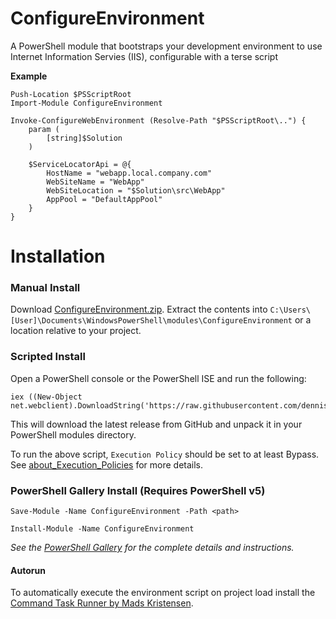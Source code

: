 # ConfigureEnvironment

A PowerShell module that bootstraps your development environment to use Internet Information Servies (IIS), configurable with a terse script

**Example**

    Push-Location $PSScriptRoot
    Import-Module ConfigureEnvironment

    Invoke-ConfigureWebEnvironment (Resolve-Path "$PSScriptRoot\..") {
        param (
            [string]$Solution
        )

        $ServiceLocatorApi = @{
            HostName = "webapp.local.company.com"
            WebSiteName = "WebApp"
            WebSiteLocation = "$Solution\src\WebApp"
            AppPool = "DefaultAppPool"
        }
    }


Installation
=============


### Manual Install

Download [ConfigureEnvironment.zip](https://github.com/dennisroche/ConfigureEnvironment/releases/download/latest/ConfigureEnvironment.zip). 
Extract the contents into `C:\Users\[User]\Documents\WindowsPowerShell\modules\ConfigureEnvironment` or a location relative to your project.


### Scripted Install

Open a PowerShell console or the PowerShell ISE and run the following:

```
iex ((New-Object net.webclient).DownloadString('https://raw.githubusercontent.com/dennisroche/ConfigureEnvironment/master/install.ps1'))
```

This will download the latest release from GitHub and unpack it in your PowerShell modules directory.

To run the above script, `Execution Policy` should be set to at least Bypass. See [about_Execution_Policies](https://technet.microsoft.com/en-us/library/hh847748.aspx) for more details.


### PowerShell Gallery Install (Requires PowerShell v5)

```
Save-Module -Name ConfigureEnvironment -Path <path>
```

```
Install-Module -Name ConfigureEnvironment
```

_See the [PowerShell Gallery](http://www.powershellgallery.com/packages/ConfigureEnvironment/) for the complete details and instructions._


#### Autorun

To automatically execute the environment script on project load install the [Command Task Runner by Mads Kristensen](https://visualstudiogallery.msdn.microsoft.com/e6bf6a3d-7411-4494-8a1e-28c1a8c4ce99).
